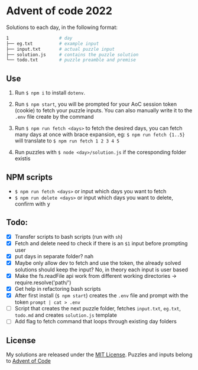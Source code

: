 # Advent of code 2022
Solutions to each day, in the following format:

```bash
1                   # day
├── eg.txt          # example input
├── input.txt       # actual puzzle input
├── solution.js     # contains the puzzle solution
└── todo.txt        # puzzle preamble and premise
```

## Use
1. Run `$ npm i` to install `dotenv`.

2. Run `$ npm start`, you will be prompted for your AoC session token (cookie) to fetch your puzzle inputs. You can also manually write it to the `.env` file create by the command

3. Run `$ npm run fetch <days>` to fetch the desired days, you can fetch many days at once with brace expansion, eg: `$ npm run fetch {1..5}` will translate to `$ npm run fetch 1 2 3 4 5`
4. Run puzzles with `$ node <day>/solution.js` if the coresponding folder existis

## NPM scripts
- `$ npm run fetch <days>` or input which days you want to fetch
- `$ npm run delete <days>` or input which days you want to delete, confirm with <kbd>y</kbd>

## Todo:

- [x] Transfer scripts to bash scripts (run with `sh`)
- [x] Fetch and delete need to check if there is an `$1` input before prompting user
- [x] put days in separate folder? nah
- [x] Maybe only allow dev to fetch and use the token, the already solved solutions should keep the input? No, in theory each input is user based
- [x] Make the fs.readFile api work from different working directories -> require.resolve('path/')
- [x] Get help in refactoring bash scripts
- [x] After first install (`$ npm start`) creates the `.env` file and prompt with the token `prompt | cat > .env`
- [ ] Script that creates the next puzzle folder, fetches `input.txt`, `eg.txt`, `todo.md` and creates `solution.js` template
- [ ] Add flag to fetch command that loops through existing day folders

## License

My solutions are released under the [MIT License][mit].
Puzzles and inputs belong to [Advent of Code][aoc]

[mit]: http://www.opensource.org/licenses/MIT
[aoc]: https://adventofcode.com/2022/about#legal
